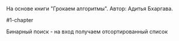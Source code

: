 На основе книги "Грокаем алгоритмы". Автор: Адитья Бхаргава.

#1-chapter

Бинарный поиск - на вход получаем отсортированный список
